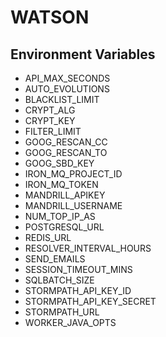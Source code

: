 # WATSON

## Environment Variables
* API_MAX_SECONDS
* AUTO_EVOLUTIONS
* BLACKLIST_LIMIT
* CRYPT_ALG
* CRYPT_KEY
* FILTER_LIMIT
* GOOG_RESCAN_CC
* GOOG_RESCAN_TO
* GOOG_SBD_KEY
* IRON_MQ_PROJECT_ID
* IRON_MQ_TOKEN
* MANDRILL_APIKEY
* MANDRILL_USERNAME
* NUM_TOP_IP_AS
* POSTGRESQL_URL
* REDIS_URL
* RESOLVER_INTERVAL_HOURS
* SEND_EMAILS
* SESSION_TIMEOUT_MINS
* SQLBATCH_SIZE
* STORMPATH_API_KEY_ID
* STORMPATH_API_KEY_SECRET
* STORMPATH_URL
* WORKER_JAVA_OPTS

